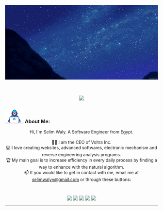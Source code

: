 <img src="banner.gif" width="100%" height="80%">

<br>

<h1 align="center">
  <a href="https://git.io/typing-svg">
    <img src="https://readme-typing-svg.herokuapp.com/?&color=F74A22&lines=Hey+there!+%F0%9F%91%8B;I'm+Selim+Waly;Software+Engineer;CEO+of+Voltra+Inc.&center=true&size=30">
  </a>
</h1>
   
###  <img src="/developer.gif" alt="About Me"  height="45px">  About Me:
<p align="center">
  Hi, I'm Selim Waly. A Software Engineer from Egypt.
  <br>
  <br>
  👨‍🎓 I am the CEO of Voltra Inc.
  <br>
  💻 I love creating websites, advanced softwares, electronic mechanism and reverse engineering analysis programs.
  <br>
  🏆 My main goal is to increase efficiency in every daily process by finding a way to enhance with the natural algorithm.
  <br>
  📫 If you would like to get in contact with me, email me at <a href="mailto:selimwalyy@gmail.com">selimwalyy@gmail.com</a> or through these buttons:
  <br>

</p>
<br>


<p align="center"> <a href="https://www.linkedin.com/in/selimwaly/"><img src="https://img.shields.io/badge/linkedin-%230077B5.svg?&style=for-the-badge&logo=linkedin&logoColor=white" height=23></a> <a href="mailto:selimwalyy@gmail.com"><img src="https://img.shields.io/badge/Gmail-D14836?style=for-the-badge&logo=gmail&logoColor=white" height=23></a> <a href="http://wa.me//201033043588"><img src="https://img.shields.io/badge/WhatsApp-25D366?style=for-the-badge&logo=whatsapp&logoColor=white" height=23></a> <a href="https://www.facebook.com/selimwaly"><img src="https://img.shields.io/badge/Facebook-1877F2?style=for-the-badge&logo=facebook&logoColor=white" height=23></a> 
<!--   <a href="https://github.com/SelimWaly/"><img src="https://img.shields.io/badge/GitHub-100000?style=for-the-badge&logo=github&logoColor=white" height=23></a> -->
  <a href="https://www.youtube.com/watch?v=p0uAJ6Eu4Rs"><img src="https://img.shields.io/badge/YouTube-FF0000?style=for-the-badge&logo=youtube&logoColor=white" height=23></a></p>

<hr>
</p>
<!---
SelimWaly/SelimWaly is a ✨ special ✨ repository because its `README.md` (this file) appears on your GitHub profile.
You can click the Preview link to take a look at your changes.
--->
